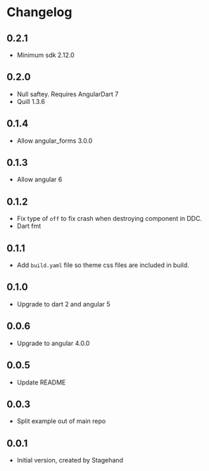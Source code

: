 # Changelog

## 0.2.1

- Minimum sdk 2.12.0


## 0.2.0

- Null saftey. Requires AngularDart 7
- Quill 1.3.6

## 0.1.4

- Allow angular_forms 3.0.0

## 0.1.3

- Allow angular 6

## 0.1.2

- Fix type of `off` to fix crash when destroying component in DDC. 
- Dart fmt

## 0.1.1

- Add `build.yaml` file so theme css files are included in build.

## 0.1.0

- Upgrade to dart 2 and angular 5

## 0.0.6

- Upgrade to angular 4.0.0

## 0.0.5

- Update README

## 0.0.3

- Split example out of main repo

## 0.0.1

- Initial version, created by Stagehand
